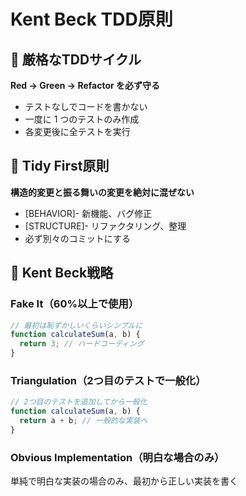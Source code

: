 # Kent Beck TDD原則

## 🔄 厳格なTDDサイクル
**Red → Green → Refactor を必ず守る**
- テストなしでコードを書かない
- 一度に 1 つのテストのみ作成
- 各変更後に全テストを実行

## 🎯 Tidy First原則
**構造的変更と振る舞いの変更を絶対に混ぜない**
- [BEHAVIOR]- 新機能、バグ修正
- [STRUCTURE]- リファクタリング、整理
- 必ず別々のコミットにする

## 📝 Kent Beck戦略

### Fake It（60%以上で使用）
```javascript
// 最初は恥ずかしいくらいシンプルに
function calculateSum(a, b) {
  return 3; // ハードコーディング
}
```

### Triangulation（2つ目のテストで一般化）
```javascript
// 2つ目のテストを追加してから一般化
function calculateSum(a, b) {
  return a + b; // 一般的な実装へ
}
```

### Obvious Implementation（明白な場合のみ）
単純で明白な実装の場合のみ、最初から正しい実装を書く

